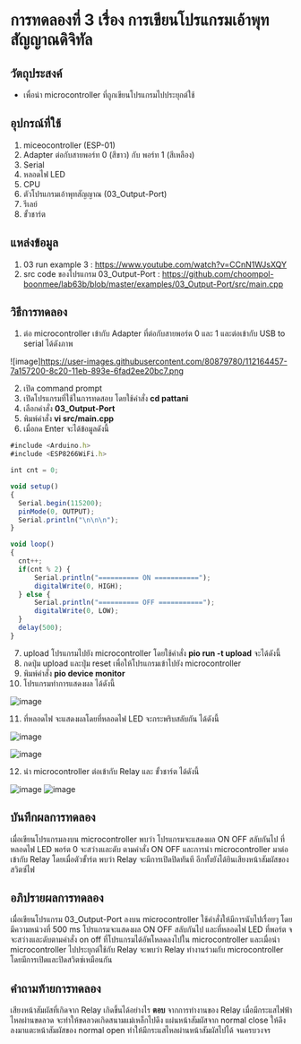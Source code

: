 # การทดลองที่ 3 เรื่อง การเขียนโปรแกรมเอ้าพุทสัญญาณดิจิทัล
## วัตถุประสงค์
  - เพื่อนำ microcontroller ที่ถูกเขียนโปรแกรมไปประยุกต์ใช้

## อุปกรณ์ที่ใช้
1. miceocontroller (ESP-01)
2. Adapter ต่อกับสายพอร์ท 0 (สีขาว) กับ พอร์ท 1 (สีเหลือง)
3. Serial
4. หลอดไฟ LED
5. CPU
6. ตัวโปรแกรมเอ้าพุทสัญญาณ (03_Output-Port)
7. รีเลย์
8. ขั้วชาร์ต

## แหล่งข้อมูล
1. 03 run example 3 : https://www.youtube.com/watch?v=CCnN1WJsXQY
2. src code ของโปรแกรม 03_Output-Port : https://github.com/choompol-boonmee/lab63b/blob/master/examples/03_Output-Port/src/main.cpp

## วิธีการทดลอง
 1. ต่อ microcontroller เข้ากับ Adapter ที่ต่อกับสายพอร์ต 0 และ 1 และต่อเข้ากับ USB to serial ได้ดังภาพ
 
 ![image]https://user-images.githubusercontent.com/80879780/112164457-7a157200-8c20-11eb-893e-6fad2ee20bc7.png
 
  2. เปิด command prompt
  3. เปิดโปรแกรมที่ใช้ในการทดสอบ โดยใช้คำสั่ง **cd pattani** 
  4. เลือกคำสั่ง **03_Output-Port**
  5. พิมพ์คำสั่ง **vi src/main.cpp** 
  6. เมื่อกด Enter จะได้ข้อมูลดังนี้
  ```javascript
#include <Arduino.h>
#include <ESP8266WiFi.h>

int cnt = 0;

void setup()
{
	Serial.begin(115200);
	pinMode(0, OUTPUT);
	Serial.println("\n\n\n");
}

void loop()
{
	cnt++;
	if(cnt % 2) {
		Serial.println("========== ON ===========");
		digitalWrite(0, HIGH);
	} else {
		Serial.println("========== OFF ===========");
		digitalWrite(0, LOW);
	}
	delay(500);
}
```   
   7. upload โปรแกรมไปยัง microcontroller โดยใช้คำสั่ง **pio run -t upload** จะได้ดังนี้
   8. กดปุ่ม upload และปุ่ม reset เพื่อให้โปรแกรมเข้าไปยัง microcontroller
   9. พิมพ์คำสั่ง **pio device monitor**
   10. โปรแกรมทำการแสดงผล ได้ดังนี้
   
   ![image](https://user-images.githubusercontent.com/80879772/111914840-4f071300-8aa6-11eb-9d5b-8e20b52936ef.png)
   
   11. ที่หลอดไฟ จะแสดงผลโดยที่หลอดไฟ LED จะกระพริบสลับกัน ได้ดังนี้
   
   ![image](https://user-images.githubusercontent.com/80879772/111914895-7f4eb180-8aa6-11eb-9819-1f6e211e950a.png)   
   
   ![image](https://user-images.githubusercontent.com/80879772/111914938-a9a06f00-8aa6-11eb-9e0c-ba3749274b68.png)
   
   12. นำ microcontroller ต่อเข้ากับ Relay และ ขั้วชาร์ต ได้ดังนี้

![image](https://user-images.githubusercontent.com/80879772/111915849-d22a6800-8aaa-11eb-9206-7f200b7b2eea.png) ![image](https://user-images.githubusercontent.com/80879772/111915865-dc4c6680-8aaa-11eb-8ff4-62b45dbbad9d.png)

## บันทึกผลการทดลอง
  เมื่อเขียนโปรแกรมลงบน microcontroller พบว่า โปรแกรมจะแสดงผล ON OFF สลับกันไป ที่หลอดไฟ LED พอร์ต 0 จะสว่างและดับ ตามคำสั่ง ON OFF และการนำ microcontroller มาต่อเข้ากับ Relay โดยเมื่อตัวขั้าร์ต พบว่า Relay จะมีการเปิดปิดทันที อีกทั้งยังได้ยินเสียงหน้าสัมผัสของสวิตซ์ไฟ
  
## อภิปรายผลการทดลอง
  เมื่อเขียนโปรแกรม 03_Output-Port ลงบน microcontroller ใช้คำสั่งให้มีการนับไปเรื่อยๆ โดยมีความหน่วงที่ 500 ms  โปรแกรมจะแสดงผล ON OFF สลับกันไป และที่หลอดไฟ LED ที่พอร์ต จจะสว่างและดับตามคำสั่ง on off ที่โปรแกรมได้อัพโหลดลงไปใน microcontroller และเมื่อนำ microcontroller ไปประยุกต์ใช้กับ Relay จะพบว่า Relay ทำงานร่วมกับ microcontroller โดยมีการเปิดและปิดสวิตซ์เหมือนกัน
  
## คำถามท้ายการทดลอง
  เสียงหน้าสัมผัสที่เกิดจาก Relay เกิดขึ้นได้อย่างไร
 __ตอบ__  จากการทำงานของ Relay เมื่อมีกระแสไฟฟ้าไหลผ่านขดลวด จะทำให้ขดลวดเกิดสนามแม่เหล็กไปดึง แผ่นหน้าสัมผัสจาก normal close ให้ดึงลงมาแตะหน้าสัมผัสของ normal open ทำให้มีกระแสไหลผ่านหน้าสัมผัสไปได้ จนครบวงจร
